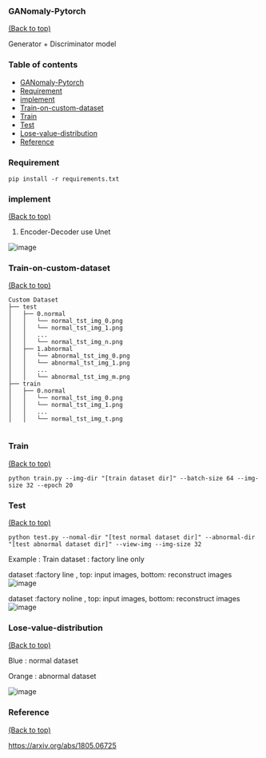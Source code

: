 ### GANomaly-Pytorch
[(Back to top)](#table-of-contents)

Generator +  Discriminator model 


### Table of contents

<!-- After you have introduced your project, it is a good idea to add a **Table of contents** or **TOC** as **cool** people say it. This would make it easier for people to navigate through your README and find exactly what they are looking for.

Here is a sample TOC(*wow! such cool!*) that is actually the TOC for this README. -->

- [GANomaly-Pytorch](#GANomaly-Pytorch)
- [Requirement](#Requirement)
- [implement](#implement)
- [Train-on-custom-dataset](#Train-on-custom-dataset)
- [Train](#Train)
- [Test](#Test)
- [Lose-value-distribution](#Lose-value-distribution)
- [Reference](#Reference)
   
### Requirement
```
pip install -r requirements.txt
```

### implement 
[(Back to top)](#table-of-contents)

1. Encoder-Decoder use Unet

![image](https://user-images.githubusercontent.com/58428559/195968483-e7b102f1-6071-4e70-8f18-0c4b749eda30.png)


### Train-on-custom-dataset
[(Back to top)](#table-of-contents)

```
Custom Dataset
├── test
│   ├── 0.normal
│   │   └── normal_tst_img_0.png
│   │   └── normal_tst_img_1.png
│   │   ...
│   │   └── normal_tst_img_n.png
│   ├── 1.abnormal
│   │   └── abnormal_tst_img_0.png
│   │   └── abnormal_tst_img_1.png
│   │   ...
│   │   └── abnormal_tst_img_m.png
├── train
│   ├── 0.normal
│   │   └── normal_tst_img_0.png
│   │   └── normal_tst_img_1.png
│   │   ...
│   │   └── normal_tst_img_t.png


```

### Train
[(Back to top)](#table-of-contents)
```
python train.py --img-dir "[train dataset dir]" --batch-size 64 --img-size 32 --epoch 20
```
### Test
[(Back to top)](#table-of-contents)
```
python test.py --nomal-dir "[test normal dataset dir]" --abnormal-dir "[test abnormal dataset dir]" --view-img --img-size 32
```
Example :
Train dataset : factory line only

dataset :factory line , top: input images, bottom: reconstruct images
![image](https://user-images.githubusercontent.com/58428559/187598220-20d1f113-4aba-4bee-bcf8-b8b3360315e2.png)

dataset :factory noline , top: input images, bottom: reconstruct images
![image](https://user-images.githubusercontent.com/58428559/187598232-9e673923-4d87-40f3-846c-622c041f697b.png)

### Lose-value-distribution
[(Back to top)](#table-of-contents)

Blue : normal dataset

Orange : abnormal dataset


![image](https://user-images.githubusercontent.com/58428559/187598474-7d529f1f-4687-4998-8429-466f1b1b9f8e.png)

### Reference 
[(Back to top)](#table-of-contents)

https://arxiv.org/abs/1805.06725


